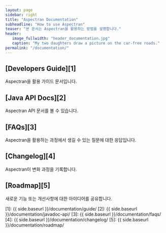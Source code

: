 ```yaml
---
layout: page
sidebar: right
title: "Aspectran Documentation"
subheadline: "How to use Aspectran"
teaser: "본 문서는 Aspectran을 활용하는 방법을 설명합니다."
header:
   image_fullwidth: "header_documentation.jpg"
   caption: "My two daughters draw a picture on the car-free roads."
permalink: "/documentation/"
---
```


## [Developers Guide][1]
Aspectran을 활용 가이드 문서입니다.

## [Java API Docs][2]
Aspectran API 문서를 볼 수 있습니다.

## [FAQs][3]
Aspectran을 활용하는 과정에서 생길 수 있는 질문에 대한 응답입니다.

## [Changelog][4]
Aspectran이 변화 과정을 기록합니다.

## [Roadmap][5]
새로운 기능 또는 개선사항에 대한 아이디어를 공유합니다.

[1]: {{ side.baseurl }}/documentation/guide/
[2]: {{ side.baseurl }}/documentation/javadoc-api/
[3]: {{ side.baseurl }}/documentation/faqs/
[4]: {{ side.baseurl }}/documentation/changelog/
[5]: {{ side.baseurl }}/documentation/roadmap/
